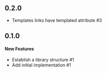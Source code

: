 ## 0.2.0

  - Templates links have templated attribute #3


## 0.1.0

#### New Features

  - Establish a library structure #1
  - Add initial implementation #1

